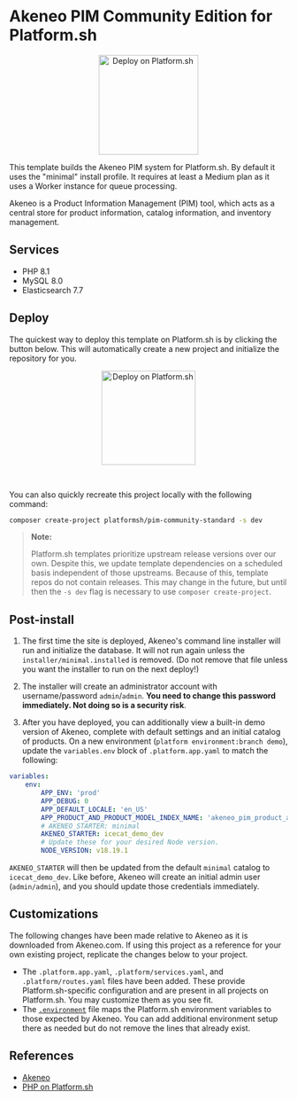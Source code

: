 # Akeneo PIM Community Edition for Platform.sh

<p align="center">
<a href="https://console.platform.sh/projects/create-project?template=https://raw.githubusercontent.com/platformsh/template-builder/master/templates/akeneo/.platform.template.yaml&utm_content=akeneo&utm_source=github&utm_medium=button&utm_campaign=deploy_on_platform">
    <img src="https://platform.sh/images/deploy/lg-blue.svg" alt="Deploy on Platform.sh" width="180px" />
</a>
</p>

This template builds the Akeneo PIM system for Platform.sh.  By default it uses the "minimal" install profile.  It requires at least a Medium plan as it uses a Worker instance for queue processing.

Akeneo is a Product Information Management (PIM) tool, which acts as a central store for product information, catalog information, and inventory management.

## Services

* PHP 8.1
* MySQL 8.0
* Elasticsearch 7.7

## Deploy

The quickest way to deploy this template on Platform.sh is by clicking the button below. 
This will automatically create a new project and initialize the repository for you.

<p align="center">
    <a href="https://console.platform.sh/projects/create-project?template=https://raw.githubusercontent.com/platformsh/template-builder/master/templates/akeneo/.platform.template.yaml&utm_content=akeneo&utm_source=github&utm_medium=button&utm_campaign=deploy_on_platform">
        <img src="https://platform.sh/images/deploy/lg-blue.svg" alt="Deploy on Platform.sh" width="170px" />
    </a>
</p>
<br/>

You can also quickly recreate this project locally with the following command:

```bash
composer create-project platformsh/pim-community-standard -s dev
```

> **Note:**    
>
> Platform.sh templates prioritize upstream release versions over our own. Despite this, we update template dependencies on a scheduled basis independent of those upstreams. Because of this, template repos do not contain releases. This may change in the future, but until then the `-s dev` flag is necessary to use `composer create-project`.

## Post-install

1. The first time the site is deployed, Akeneo's command line installer will run and initialize the database.  It will not run again unless the `installer/minimal.installed` is removed.  (Do not remove that file unless you want the installer to run on the next deploy!)

2. The installer will create an administrator account with username/password `admin`/`admin`.  **You need to change this password immediately. Not doing so is a security risk**.

3. After you have deployed, you can additionally view a built-in demo version of Akeneo, complete with default settings and an initial catalog of products. On a new environment (`platform environment:branch demo`), update the `variables.env` block of `.platform.app.yaml` to match the following:

```yaml
variables:
    env:
        APP_ENV: 'prod'
        APP_DEBUG: 0
        APP_DEFAULT_LOCALE: 'en_US'
        APP_PRODUCT_AND_PRODUCT_MODEL_INDEX_NAME: 'akeneo_pim_product_and_product_model'
        # AKENEO_STARTER: minimal
        AKENEO_STARTER: icecat_demo_dev
        # Update these for your desired Node version.
        NODE_VERSION: v18.19.1
```

`AKENEO_STARTER` will then be updated from the default `minimal` catalog to `icecat_demo_dev`. Like before, Akeneo will create an initial admin user (`admin/admin`), and you should update those credentials immediately. 

## Customizations

The following changes have been made relative to Akeneo as it is downloaded from Akeneo.com.  If using this project as a reference for your own existing project, replicate the changes below to your project.

* The `.platform.app.yaml`, `.platform/services.yaml`, and `.platform/routes.yaml` files have been added.  These provide Platform.sh-specific configuration and are present in all projects on Platform.sh.  You may customize them as you see fit.
* The [`.environment`](.environment) file maps the Platform.sh environment variables to those expected by Akeneo.  You can add additional environment setup there as needed but do not remove the lines that already exist.

## References

* [Akeneo](https://www.akeneo.com/)
* [PHP on Platform.sh](https://docs.platform.sh/languages/php.html)
